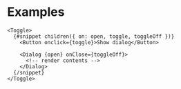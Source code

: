<script lang="ts">
  import Button from '$lib/components/Button.svelte';
  import { Dialog } from '$lib/components/index.js';
  import Toggle from '$lib/components/Toggle.svelte';
</script>

<h1>Examples</h1>

```svelte
<Toggle>
  {#snippet children({ on: open, toggle, toggleOff })}
    <Button onclick={toggle}>Show dialog</Button>

    <Dialog {open} onClose={toggleOff}>
      <!-- render contents -->
    </Dialog>
  {/snippet}
</Toggle>
```
